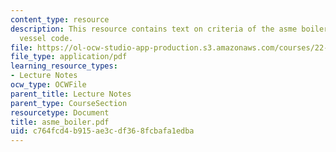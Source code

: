 ```yaml
---
content_type: resource
description: This resource contains text on criteria of the asme boiler and pressure
  vessel code.
file: https://ol-ocw-studio-app-production.s3.amazonaws.com/courses/22-314j-structural-mechanics-in-nuclear-power-technology-fall-2006/c764fcd4b915ae3cdf368fcbafa1edba_asme_boiler.pdf
file_type: application/pdf
learning_resource_types:
- Lecture Notes
ocw_type: OCWFile
parent_title: Lecture Notes
parent_type: CourseSection
resourcetype: Document
title: asme_boiler.pdf
uid: c764fcd4-b915-ae3c-df36-8fcbafa1edba
---
```

